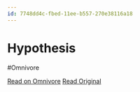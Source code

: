 ```yaml
---
id: 7748dd4c-fbed-11ee-b557-270e38116a18
---
```


# Hypothesis
#Omnivore

[Read on Omnivore](https://omnivore.app/me/hypothesis-18ee6e578b7)
[Read Original](https://hypothes.is/a/b7TLLPveEe6LvuNUJAtu5g)

